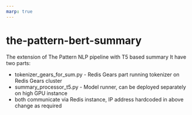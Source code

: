 ```yaml
---
marp: true
---
```


# the-pattern-bert-summary
The extension of The Pattern NLP pipeline with T5 based summary
It have two parts:

-  tokenizer_gears_for_sum.py - Redis Gears part running tokenizer on Redis Gears cluster
-  summary_processor_t5.py - Model runner, can be deployed separately on high GPU instance
-  both communicate via Redis instance, IP address hardcoded in above change as required



